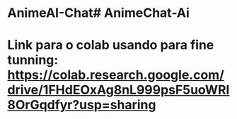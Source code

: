 # AnimeAI-Chat# AnimeChat-Ai
# Link para o colab usando para fine tunning: https://colab.research.google.com/drive/1FHdEOxAg8nL999psF5uoWRI8OrGqdfyr?usp=sharing
